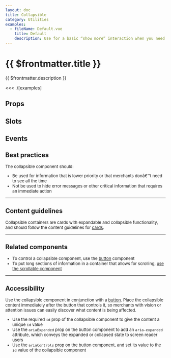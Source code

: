 ```yaml
---
layout: doc
title: Collapsible
category: Utilities
examples:
  - fileName: Default.vue
    title: Default
    description: Use for a basic “show more” interaction when you need to display more content.
---
```


# {{ $frontmatter.title }}

<Lede>

{{ $frontmatter.description }}

</Lede>

<Examples>

<<< ./[examples]

</Examples>

## Props

<PropsTable />

## Slots

<SlotsTable />

## Events

<EventsTable />

<div style="font-size: 0.8125rem">

## Best practices

The collapsible component should:

- Be used for information that is lower priority or that merchants donâ€™t need to see all the time
- Not be used to hide error messages or other critical information that requires an immediate action

---

## Content guidelines

Collapsible containers are cards with expandable and collapsible functionality, and should follow the content guidelines for [cards](/components/LegacyCard#content-guidelines).

---

## Related components

- To control a collapsible component, use the [button](/components/Button) component
- To put long sections of information in a container that allows for scrolling, [use the scrollable component](/components/Scrollable)

---

## Accessibility

Use the collapsible component in conjunction with a [button](/components/Button). Place the collapsible content immediately after the button that controls it, so merchants with vision or attention issues can easily discover what content is being affected.

- Use the required `id` prop of the collapsible component to give the content a unique `id` value
- Use the `ariaExpanded` prop on the button component to add an `aria-expanded` attribute, which conveys the expanded or collapsed state to screen reader users
- Use the `ariaControls` prop on the button component, and set its value to the `id` value of the collapsible component

</div>
